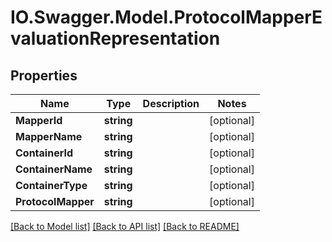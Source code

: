 # IO.Swagger.Model.ProtocolMapperEvaluationRepresentation
## Properties

Name | Type | Description | Notes
------------ | ------------- | ------------- | -------------
**MapperId** | **string** |  | [optional] 
**MapperName** | **string** |  | [optional] 
**ContainerId** | **string** |  | [optional] 
**ContainerName** | **string** |  | [optional] 
**ContainerType** | **string** |  | [optional] 
**ProtocolMapper** | **string** |  | [optional] 

[[Back to Model list]](../README.md#documentation-for-models) [[Back to API list]](../README.md#documentation-for-api-endpoints) [[Back to README]](../README.md)


